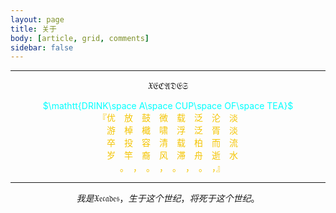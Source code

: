 ```yaml
---
layout: page
title: 关于
body: [article, grid, comments]
sidebar: false
---
```

---
$$\mathfrak{XECADES}$$

<center><font color="aqua">$\mathtt{DRINK\space A\space CUP\space OF\space TEA}$</font></center>

<center><font face="楷体" color="#f4c400">『优　放　鼓　微　载　泛　沦　淡　</font></center>

<center><font face="楷体" color="#f4c400">　游　棹　檝　啸　浮　泛　胥　淡　</font></center>

<center><font face="楷体" color="#f4c400">　卒　投　容　清　载　柏　而　流　</font></center>

<center><font face="楷体" color="#f4c400">　岁　竿　裔　风　滞　舟　逝　水　</font></center>

<center><font face="楷体" color="#f4c400">　。　，　。　，　。　，　。　，』</font></center>

---

$$我是\mathfrak{Xecades}，生于这个世纪，将死于这个世纪。$$